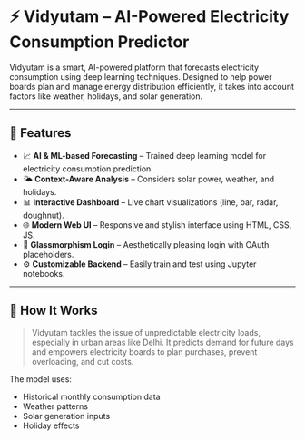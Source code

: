 # ⚡ Vidyutam – AI-Powered Electricity Consumption Predictor

Vidyutam is a smart, AI-powered platform that forecasts electricity consumption using deep learning techniques. Designed to help power boards plan and manage energy distribution efficiently, it takes into account factors like weather, holidays, and solar generation.


---

## 🔧 Features

- 📈 **AI & ML-based Forecasting** – Trained deep learning model for electricity consumption prediction.
- 🌤️ **Context-Aware Analysis** – Considers solar power, weather, and holidays.
- 📊 **Interactive Dashboard** – Live chart visualizations (line, bar, radar, doughnut).
- 🌐 **Modern Web UI** – Responsive and stylish interface using HTML, CSS, JS.
- 🔐 **Glassmorphism Login** – Aesthetically pleasing login with OAuth placeholders.
- ⚙️ **Customizable Backend** – Easily train and test using Jupyter notebooks.

---

## 🧠 How It Works

> Vidyutam tackles the issue of unpredictable electricity loads, especially in urban areas like Delhi. It predicts demand for future days and empowers electricity boards to plan purchases, prevent overloading, and cut costs.

The model uses:
- Historical monthly consumption data
- Weather patterns
- Solar generation inputs
- Holiday effects
